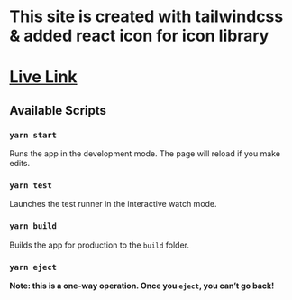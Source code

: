 # This site is created with tailwindcss & added react icon for icon library

# <a href="https://ema-john-prac.netlify.app/"> Live Link </a>

## Available Scripts

### `yarn start`

Runs the app in the development mode.
The page will reload if you make edits.

### `yarn test`

Launches the test runner in the interactive watch mode.

### `yarn build`

Builds the app for production to the `build` folder.

### `yarn eject`

**Note: this is a one-way operation. Once you `eject`, you can’t go back!**

